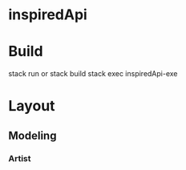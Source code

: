# inspiredApi


# Build
stack run
or 
stack build
stack exec inspiredApi-exe


# Layout
## Modeling
### Artist
